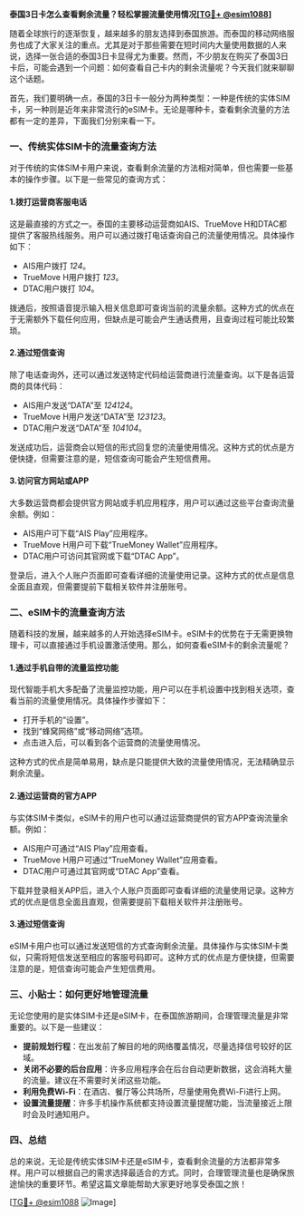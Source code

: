 **泰国3日卡怎么查看剩余流量？轻松掌握流量使用情况[[TG💪+ @esim1088](https://t.me/s/esim1088)]**

随着全球旅行的逐渐恢复，越来越多的朋友选择到泰国旅游。而泰国的移动网络服务也成了大家关注的重点。尤其是对于那些需要在短时间内大量使用数据的人来说，选择一张合适的泰国3日卡显得尤为重要。然而，不少朋友在购买了泰国3日卡后，可能会遇到一个问题：如何查看自己卡内的剩余流量呢？今天我们就来聊聊这个话题。

首先，我们要明确一点，泰国的3日卡一般分为两种类型：一种是传统的实体SIM卡，另一种则是近年来非常流行的eSIM卡。无论是哪种卡，查看剩余流量的方法都有一定的差异，下面我们分别来看一下。

### **一、传统实体SIM卡的流量查询方法**

对于传统的实体SIM卡用户来说，查看剩余流量的方法相对简单，但也需要一些基本的操作步骤。以下是一些常见的查询方式：

#### **1.拨打运营商客服电话**
这是最直接的方式之一。泰国的主要移动运营商如AIS、TrueMove H和DTAC都提供了客服热线服务。用户可以通过拨打电话查询自己的流量使用情况。具体操作如下：

- AIS用户拨打 *124*。
- TrueMove H用户拨打 *123*。
- DTAC用户拨打 *104*。

拨通后，按照语音提示输入相关信息即可查询当前的流量余额。这种方式的优点在于无需额外下载任何应用，但缺点是可能会产生通话费用，且查询过程可能比较繁琐。

#### **2.通过短信查询**
除了电话查询外，还可以通过发送特定代码给运营商进行流量查询。以下是各运营商的具体代码：

- AIS用户发送“DATA”至 *124124*。
- TrueMove H用户发送“DATA”至 *123123*。
- DTAC用户发送“DATA”至 *104104*。

发送成功后，运营商会以短信的形式回复您的流量使用情况。这种方式的优点是方便快捷，但需要注意的是，短信查询可能会产生短信费用。

#### **3.访问官方网站或APP**
大多数运营商都会提供官方网站或手机应用程序，用户可以通过这些平台查询流量余额。例如：

- AIS用户可下载“AIS Play”应用程序。
- TrueMove H用户可下载“TrueMoney Wallet”应用程序。
- DTAC用户可访问其官网或下载“DTAC App”。

登录后，进入个人账户页面即可查看详细的流量使用记录。这种方式的优点是信息全面且直观，但需要提前下载相关软件并注册账号。

### **二、eSIM卡的流量查询方法**

随着科技的发展，越来越多的人开始选择eSIM卡。eSIM卡的优势在于无需更换物理卡，可以直接通过手机设置激活使用。那么，如何查看eSIM卡的剩余流量呢？

#### **1.通过手机自带的流量监控功能**
现代智能手机大多配备了流量监控功能，用户可以在手机设置中找到相关选项，查看当前的流量使用情况。具体操作步骤如下：

- 打开手机的“设置”。
- 找到“蜂窝网络”或“移动网络”选项。
- 点击进入后，可以看到各个运营商的流量使用情况。

这种方式的优点是简单易用，缺点是只能提供大致的流量使用情况，无法精确显示剩余流量。

#### **2.通过运营商的官方APP**
与实体SIM卡类似，eSIM卡的用户也可以通过运营商提供的官方APP查询流量余额。例如：

- AIS用户可通过“AIS Play”应用查看。
- TrueMove H用户可通过“TrueMoney Wallet”应用查看。
- DTAC用户可通过其官网或“DTAC App”查看。

下载并登录相关APP后，进入个人账户页面即可查看详细的流量使用记录。这种方式的优点是信息全面且直观，但需要提前下载相关软件并注册账号。

#### **3.通过短信查询**
eSIM卡用户也可以通过发送短信的方式查询剩余流量。具体操作与实体SIM卡类似，只需将短信发送至相应的客服号码即可。这种方式的优点是方便快捷，但需要注意的是，短信查询可能会产生短信费用。

### **三、小贴士：如何更好地管理流量**

无论您使用的是实体SIM卡还是eSIM卡，在泰国旅游期间，合理管理流量是非常重要的。以下是一些建议：

- **提前规划行程**：在出发前了解目的地的网络覆盖情况，尽量选择信号较好的区域。
- **关闭不必要的后台应用**：许多应用程序会在后台自动更新数据，这会消耗大量的流量。建议在不需要时关闭这些功能。
- **利用免费Wi-Fi**：在酒店、餐厅等公共场所，尽量使用免费Wi-Fi进行上网。
- **设置流量提醒**：许多手机操作系统都支持设置流量提醒功能，当流量接近上限时会及时通知用户。

### **四、总结**

总的来说，无论是传统实体SIM卡还是eSIM卡，查看剩余流量的方法都非常多样。用户可以根据自己的需求选择最适合的方式。同时，合理管理流量也是确保旅途愉快的重要环节。希望这篇文章能帮助大家更好地享受泰国之旅！

[[TG💪+ @esim1088](https://t.me/s/esim1088) ![Image](https://i.postimg.cc/4NQfJmqS/Snipaste-2025-05-13-00-14-12.png)]